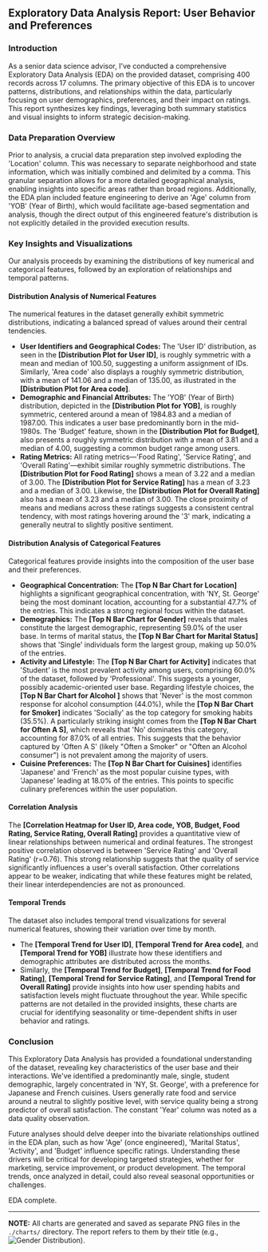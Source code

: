 ## Exploratory Data Analysis Report: User Behavior and Preferences

### Introduction

As a senior data science advisor, I've conducted a comprehensive Exploratory Data Analysis (EDA) on the provided dataset, comprising 400 records across 17 columns. The primary objective of this EDA is to uncover patterns, distributions, and relationships within the data, particularly focusing on user demographics, preferences, and their impact on ratings. This report synthesizes key findings, leveraging both summary statistics and visual insights to inform strategic decision-making.

### Data Preparation Overview

Prior to analysis, a crucial data preparation step involved exploding the 'Location' column. This was necessary to separate neighborhood and state information, which was initially combined and delimited by a comma. This granular separation allows for a more detailed geographical analysis, enabling insights into specific areas rather than broad regions. Additionally, the EDA plan included feature engineering to derive an 'Age' column from 'YOB' (Year of Birth), which would facilitate age-based segmentation and analysis, though the direct output of this engineered feature's distribution is not explicitly detailed in the provided execution results.

### Key Insights and Visualizations

Our analysis proceeds by examining the distributions of key numerical and categorical features, followed by an exploration of relationships and temporal patterns.

#### Distribution Analysis of Numerical Features

The numerical features in the dataset generally exhibit symmetric distributions, indicating a balanced spread of values around their central tendencies.

*   **User Identifiers and Geographical Codes:** The 'User ID' distribution, as seen in the **[Distribution Plot for User ID]**, is roughly symmetric with a mean and median of 100.50, suggesting a uniform assignment of IDs. Similarly, 'Area code' also displays a roughly symmetric distribution, with a mean of 141.06 and a median of 135.00, as illustrated in the **[Distribution Plot for Area code]**.
*   **Demographic and Financial Attributes:** The 'YOB' (Year of Birth) distribution, depicted in the **[Distribution Plot for YOB]**, is roughly symmetric, centered around a mean of 1984.83 and a median of 1987.00. This indicates a user base predominantly born in the mid-1980s. The 'Budget' feature, shown in the **[Distribution Plot for Budget]**, also presents a roughly symmetric distribution with a mean of 3.81 and a median of 4.00, suggesting a common budget range among users.
*   **Rating Metrics:** All rating metrics—'Food Rating', 'Service Rating', and 'Overall Rating'—exhibit similar roughly symmetric distributions. The **[Distribution Plot for Food Rating]** shows a mean of 3.22 and a median of 3.00. The **[Distribution Plot for Service Rating]** has a mean of 3.23 and a median of 3.00. Likewise, the **[Distribution Plot for Overall Rating]** also has a mean of 3.23 and a median of 3.00. The close proximity of means and medians across these ratings suggests a consistent central tendency, with most ratings hovering around the '3' mark, indicating a generally neutral to slightly positive sentiment.

#### Distribution Analysis of Categorical Features

Categorical features provide insights into the composition of the user base and their preferences.

*   **Geographical Concentration:** The **[Top N Bar Chart for Location]** highlights a significant geographical concentration, with 'NY, St. George' being the most dominant location, accounting for a substantial 47.7% of the entries. This indicates a strong regional focus within the dataset.
*   **Demographics:** The **[Top N Bar Chart for Gender]** reveals that males constitute the largest demographic, representing 59.0% of the user base. In terms of marital status, the **[Top N Bar Chart for Marital Status]** shows that 'Single' individuals form the largest group, making up 50.0% of the entries.
*   **Activity and Lifestyle:** The **[Top N Bar Chart for Activity]** indicates that 'Student' is the most prevalent activity among users, comprising 60.0% of the dataset, followed by 'Professional'. This suggests a younger, possibly academic-oriented user base. Regarding lifestyle choices, the **[Top N Bar Chart for Alcohol ]** shows that 'Never' is the most common response for alcohol consumption (44.0%), while the **[Top N Bar Chart for Smoker]** indicates 'Socially' as the top category for smoking habits (35.5%). A particularly striking insight comes from the **[Top N Bar Chart for Often A S]**, which reveals that 'No' dominates this category, accounting for 87.0% of all entries. This suggests that the behavior captured by 'Often A S' (likely "Often a Smoker" or "Often an Alcohol consumer") is not prevalent among the majority of users.
*   **Cuisine Preferences:** The **[Top N Bar Chart for Cuisines]** identifies 'Japanese' and 'French' as the most popular cuisine types, with 'Japanese' leading at 18.0% of the entries. This points to specific culinary preferences within the user population.

#### Correlation Analysis

The **[Correlation Heatmap for User ID, Area code, YOB, Budget, Food Rating, Service Rating, Overall Rating]** provides a quantitative view of linear relationships between numerical and ordinal features. The strongest positive correlation observed is between 'Service Rating' and 'Overall Rating' (r=0.76). This strong relationship suggests that the quality of service significantly influences a user's overall satisfaction. Other correlations appear to be weaker, indicating that while these features might be related, their linear interdependencies are not as pronounced.

#### Temporal Trends

The dataset also includes temporal trend visualizations for several numerical features, showing their variation over time by month.
*   The **[Temporal Trend for User ID]**, **[Temporal Trend for Area code]**, and **[Temporal Trend for YOB]** illustrate how these identifiers and demographic attributes are distributed across the months.
*   Similarly, the **[Temporal Trend for Budget]**, **[Temporal Trend for Food Rating]**, **[Temporal Trend for Service Rating]**, and **[Temporal Trend for Overall Rating]** provide insights into how user spending habits and satisfaction levels might fluctuate throughout the year. While specific patterns are not detailed in the provided insights, these charts are crucial for identifying seasonality or time-dependent shifts in user behavior and ratings.

### Conclusion

This Exploratory Data Analysis has provided a foundational understanding of the dataset, revealing key characteristics of the user base and their interactions. We've identified a predominantly male, single, student demographic, largely concentrated in 'NY, St. George', with a preference for Japanese and French cuisines. Users generally rate food and service around a neutral to slightly positive level, with service quality being a strong predictor of overall satisfaction. The constant 'Year' column was noted as a data quality observation.

Future analyses should delve deeper into the bivariate relationships outlined in the EDA plan, such as how 'Age' (once engineered), 'Marital Status', 'Activity', and 'Budget' influence specific ratings. Understanding these drivers will be critical for developing targeted strategies, whether for marketing, service improvement, or product development. The temporal trends, once analyzed in detail, could also reveal seasonal opportunities or challenges.

EDA complete.

---

**NOTE:** All charts are generated and saved as separate PNG files in the `./charts/` directory. The report refers to them by their title (e.g., ![Gender Distribution](charts/gender_distribution.png)).